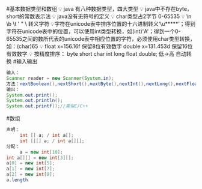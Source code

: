 #基本数据类型和数组
:bulb: java 有八种数据类型，四大类型
:bulb: java中不存在byte，short的常数表示法
:bulb: java没有无符号的定义
:bulb: char类型占2字节 0-65535
:bulb: \n    \b     \t       \'   \"   \\  转义字符
:bulb:字符在unicode表中排序位置的十六进制转义‘\u*\*\*\*\*’；得到字符在unicode表中的位置，可以使用int类型转换，如(int)'A'；得到一个0-65535之间的数所代表的unicode表中相应位置的字符，必须使用char类型转换，如：(char)65
:bulb: float x=156.16f 保留8位有效数字 double x=131.453d 保留16位有效数字
:bulb: 按精度排序： byte short char int long float double; 低->高 自动转换
#输入输出
```java
输入：
Scanner reader = new Scanner(System.in);
方法：nextBoolean(),nextShort(),nextByte(),nextInt(),nextLong(),nextFloat(),nextDouble();
输出：
System.out.print();
System.out.println();
System.out.printf();//类似C/C++
```
#数组
```java
声明：
     int [] a; / int a[];
     int [][] a; / int a[][];
分配：
     a = new int[10];
int a[][] = new int[3][];
a[0] = new int[5];
a[1] = new int[7];
a[2] = new int[9];
a.length
```